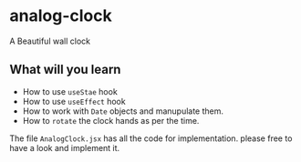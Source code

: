 # analog-clock

A Beautiful wall clock

## What will you learn

- How to use `useStae` hook
- How to use `useEffect` hook
- How to work with `Date` objects and manupulate them.
- How to `rotate` the clock hands as per the time.

The file `AnalogClock.jsx` has all the code for implementation. please free to have a look and implement it.
